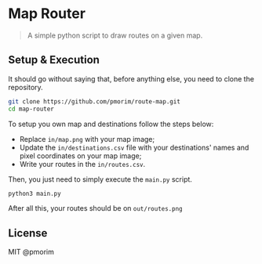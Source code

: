 # Map Router

> A simple python script to draw routes on a given map.

## Setup & Execution

It should go without saying that, before anything else, you need to clone the repository.

```bash
git clone https://github.com/pmorim/route-map.git
cd map-router
```

To setup you own map and destinations follow the steps below:
- Replace `in/map.png` with your map image;
- Update the `in/destinations.csv` file with your destinations' names and pixel coordinates on your map image;
- Write your routes in the `in/routes.csv`.

Then, you just need to simply execute the `main.py` script.

```bash
python3 main.py
```

After all this, your routes should be on `out/routes.png`

## License

MIT @pmorim
